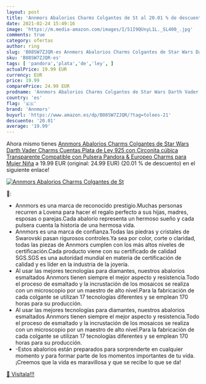 ```yaml
---
layout: post
title: 'Annmors Abalorios Charms Colgantes de St al 20.01 % de descuento'
date: 2021-02-24 15:49:16
image: 'https://m.media-amazon.com/images/I/51I9QUnyL1L._SL400_.jpg'
comments: true
category: ofertas
author: ring
slug: 'B08SW7ZJQR-es Annmors Abalorios Charms Colgantes de Star Wars Darth...'
sku: 'B08SW7ZJQR-es'
tags: [ 'pandora','plata','de','ley', ]
actualPrice: 19.99 EUR
currency: EUR
price: 19.99
comparePrice: 24.99 EUR
prodname: 'Annmors Abalorios Charms Colgantes de Star Wars Darth Vader Charms Cuentas Plata de Ley 925 con Circonita cúbica Transparente Compatible con Pulsera Pandora & Europeo  Charms para Mujer Niña'
country: 'es'
flag: '🇪🇸'
brand: 'Annmors'
buyurl: 'https://www.amazon.es/dp/B08SW7ZJQR/?tag=tolees-21'
descuento: '20.01'
average: '19.99'
---
```


Ahora mismo tienes [Annmors Abalorios Charms Colgantes de Star Wars Darth Vader Charms Cuentas Plata de Ley 925 con Circonita cúbica Transparente Compatible con Pulsera Pandora & Europeo  Charms para Mujer Niña](https://www.amazon.es/dp/B08SW7ZJQR/?tag=tolees-21) a 19.99 EUR (original: 24.99 EUR) (20.01 %  de descuento) en el siguiente enlace!

[![Annmors Abalorios Charms Colgantes de St](https://m.media-amazon.com/images/I/51I9QUnyL1L._SL400_.jpg)](https://www.amazon.es/dp/B08SW7ZJQR/?tag=tolees-21)

🔎:

- Annmors es una marca de reconocido prestigio.Muchas personas recurren a Lovena para hacer el regalo perfecto a sus hijas, madres, esposas o parejas.Cada abalorio representa un hermoso sueño y cada pulsera cuenta la historia de una hermosa vida.
- Annmors es una marca de confianza.Todas las piedras y cristales de Swarovski pasan rigurosos controles.Ya sea por color, corte o claridad, todas las piezas de Annmors cumplen con los más altos niveles de certificación.Cada producto viene con su certificado de calidad SGS.SGS es una autoridad mundial en materia de certificación de calidad y es líder en la industria de la joyería.
- Al usar las mejores tecnologías para diamantes, nuestros abalorios esmaltados Annmors tienen siempre el mejor aspecto y resistencia.Todo el proceso de esmaltado y la incrustación de los mosaicos se realiza con un microscopio por un maestro de alto nivel.Para la fabricación de cada colgante se utilizan 17 tecnologías diferentes y se emplean 170 horas para su producción.
- Al usar las mejores tecnologías para diamantes, nuestros abalorios esmaltados Annmors tienen siempre el mejor aspecto y resistencia.Todo el proceso de esmaltado y la incrustación de los mosaicos se realiza con un microscopio por un maestro de alto nivel.Para la fabricación de cada colgante se utilizan 17 tecnologías diferentes y se emplean 170 horas para su producción.
- -Estos abalorios están preparados para sorprenderte en cualquier momento y para formar parte de los momentos importantes de tu vida.¡Creemos que la vida es maravillosa y que se recibe lo que se da!

[🛒 Visítala!!!](https://www.amazon.es/dp/B08SW7ZJQR/?tag=tolees-21)
